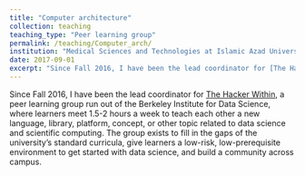 ```yaml
---
title: "Computer architecture"
collection: teaching
teaching_type: "Peer learning group"
permalink: /teaching/Computer_arch/ 
institution: "Medical Sciences and Technologies at Islamic Azad University, Science and Research Branch"
date: 2017-09-01
excerpt: "Since Fall 2016, I have been the lead coordinator for [The Hacker Within](http://thehackerwithin.org/berkeley/), a weekly peer learning group for scientific computing and data science, which is run out of the Berkeley Institute for Data Science."
---
```

Since Fall 2016, I have been the lead coordinator for [The Hacker Within](http://thehackerwithin.org/berkeley/), a peer learning group run out of the Berkeley Institute for Data Science, where learners meet 1.5-2 hours a week to teach each other a new language, library, platform, concept, or other topic related to data science and scientific computing. The group exists to fill in the gaps of the university’s standard curricula, give learners a low-risk, low-prerequisite environment to get started with data science, and build a community across campus.
